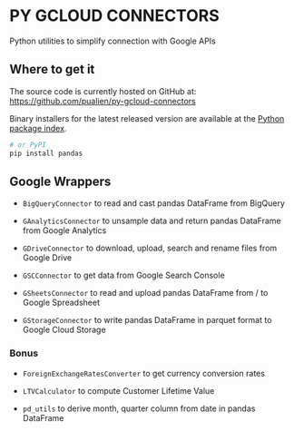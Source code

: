 # PY GCLOUD CONNECTORS
Python utilities to simplify connection with Google APIs

## Where to get it
The source code is currently hosted on GitHub at:
https://github.com/pualien/py-gcloud-connectors

Binary installers for the latest released version are available at the [Python
package index](https://pypi.org/project/gcloud-connectors/).

```sh
# or PyPI
pip install pandas
```

## Google Wrappers
- `BigQueryConnector` to read and cast pandas DataFrame from BigQuery

- `GAnalyticsConnector` to unsample data and return pandas DataFrame from Google Analytics

- `GDriveConnector` to download, upload, search and rename files from Google Drive

- `GSCConnector` to get data from Google Search Console

- `GSheetsConnector` to read and upload pandas DataFrame from / to Google Spreadsheet

- `GStorageConnector` to write pandas DataFrame in parquet format to Google Cloud Storage


### Bonus

- `ForeignExchangeRatesConverter` to get currency conversion rates

- `LTVCalculator` to compute Customer Lifetime Value

- `pd_utils` to derive month, quarter column from date in pandas DataFrame